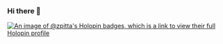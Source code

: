 ### Hi there 👋

<!--
**ZPitta/ZPitta** is a ✨ _special_ ✨ repository because its `README.md` (this file) appears on your GitHub profile.

Here are some ideas to get you started:

- 🔭 I’m currently working on ...
- 🌱 I’m currently learning ...
- 👯 I’m looking to collaborate on ...
- 🤔 I’m looking for help with ...
- 💬 Ask me about ...
- 📫 How to reach me: ...
- 😄 Pronouns: ...
- ⚡ Fun fact: ...
-->
[![An image of @zpitta's Holopin badges, which is a link to view their full Holopin profile](https://holopin.me/zpitta)](https://holopin.io/@zpitta)
